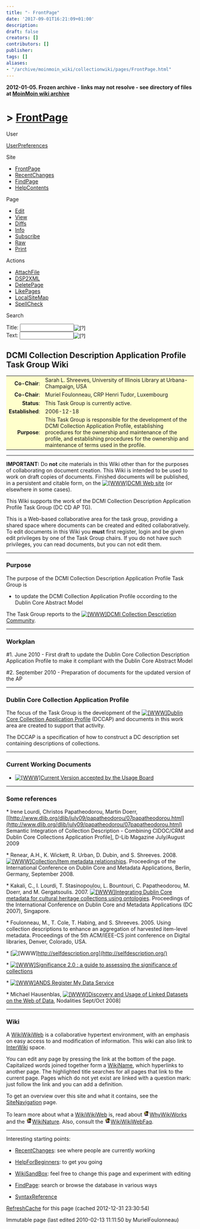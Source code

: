 ```yaml
---
title: "- FrontPage"
date: '2017-09-01T16:21:09+01:00'
description: 
draft: false
creators: []
contributors: []
publisher: 
tags: []
aliases:
- "/archive/moinmoin_wiki/collectionwiki/pages/FrontPage.html"
---
```


**2012-01-05. Frozen archive - links may not resolve - see directory of files at [MoinMoin wiki archive](/moinmoin-wiki-archive/)**

# > [FrontPage](http://dublincore.org/collectionwiki/FrontPage?action=fullsearch&value=FrontPage&literal=1&case=1&context=40 "Click here to do a full-text search for this title")

User

 [UserPreferences](http://dublincore.org/collectionwiki/UserPreferences)
  

Site

- [FrontPage](http://dublincore.org/collectionwiki/FrontPage)
- [RecentChanges](http://dublincore.org/collectionwiki/RecentChanges)
- [FindPage](http://dublincore.org/collectionwiki/FindPage)
- [HelpContents](http://dublincore.org/collectionwiki/HelpContents)

Page

- [Edit](http://dublincore.org/collectionwiki/FrontPage?action=edit "Edit")
- [View](http://dublincore.org/collectionwiki/FrontPage "View")
- [Diffs](http://dublincore.org/collectionwiki/FrontPage?action=diff "Diffs")
- [Info](http://dublincore.org/collectionwiki/FrontPage?action=info "Info")
- [Subscribe](http://dublincore.org/collectionwiki/FrontPage?action=subscribe "Subscribe")
- [Raw](http://dublincore.org/collectionwiki/FrontPage?action=raw "Raw")
- [Print](http://dublincore.org/collectionwiki/FrontPage?action=print "Print")

Actions

- [AttachFile](http://dublincore.org/collectionwiki/FrontPage?action=AttachFile)
- [DSP2XML](http://dublincore.org/collectionwiki/FrontPage?action=DSP2XML)
- [DeletePage](http://dublincore.org/collectionwiki/FrontPage?action=DeletePage)
- [LikePages](http://dublincore.org/collectionwiki/FrontPage?action=LikePages)
- [LocalSiteMap](http://dublincore.org/collectionwiki/FrontPage?action=LocalSiteMap)
- [SpellCheck](http://dublincore.org/collectionwiki/FrontPage?action=SpellCheck)

Search

<form method="POST" action="/collectionwiki/FrontPage">
<p>
<input name="action" value="inlinesearch" type="hidden">
<input name="context" value="40" type="hidden">
Title: <input name="text_title" size="15" maxlength="50" type="text"><input src="FrontPage_files/moin-search.png" name="button_title" alt="[?]" type="image"><br>Text: <input name="text_full" size="15" maxlength="50" type="text"><input src="FrontPage_files/moin-search.png" name="button_full" alt="[?]" type="image">
</p>
</form>

## DCMI Collection Description Application Profile Task Group Wiki

<table bgcolor="#ffffcc" width="100%">
  <tbody>
    <tr>
      <td align="right">
        <strong>Co-Chair</strong>: </td>
      <td>
        Sarah L. Shreeves, University of Illinois Library at Urbana-Champaign, USA </td>
    </tr>
    <tr>
      <td align="right">
        <strong>Co-Chair</strong>: </td>
      <td>
        Muriel Foulonneau, CRP Henri Tudor, Luxembourg </td>
    </tr>
    <tr>
      <td align="right">
        <strong>Status</strong>: </td>
      <td>
        This Task Group is currently active.</td>
    </tr>
    <tr>
      <td align="right">
        <strong>Established</strong>: </td>
      <td>
        2006-12-18</td>
    </tr>
    <tr>
      <td align="right">
        <strong>Purpose</strong>: </td>
      <td>
        This Task Group is responsible for the development of the DCMI 
        Collection Application Profile, establishing procedures for the 
        ownership and maintenance of the profile, and establishing procedures 
        for the ownership and maintenance of terms used in the profile. </td>
    </tr>
  </tbody>
</table>


* * *

**IMPORTANT:** Do **not** cite materials in this Wiki other than for the purposes of collaborating on document creation. This Wiki is intended to be used to work on draft copies of documents. Finished documents will be published, in a persistent and citable form, on the [<img src="FrontPage_files/moin-www.png" alt="[WWW]" height="11" width="11">DCMI Web site](http://dublincore.org/) (or elsewhere in some cases).

This Wiki supports the work of the DCMI Collection Description Application Profile Task Group (DC CD AP TG).

This is a Web-based collaborative area for the task group, providing a shared space where documents can be created and edited collaboratively. To edit documents in this Wiki you **must** first register, login and be given edit privileges by one of the Task Group chairs. If you do not have such privileges, you can read documents, but you can not edit them.

* * *

### Purpose

The purpose of the DCMI Collection Description Application Profile Task Group is

- to update the DCMI Collection Application Profile occording to the Dublin Core Abstract Model

The Task Group reports to the [<img src="FrontPage_files/moin-www.png" alt="[WWW]" height="11" width="11">DCMI Collection Description Community](http://dublincore.org/groups/collections/).

* * *

### Workplan

#1. June 2010 - First draft to update the Dublin Core Collection Description Application Profile to make it compliant with the Dublin Core Abstract Model

#2. September 2010 - Preparation of documents for the updated version of the AP

* * *

### Dublin Core Collection Application Profile

The focus of the Task Group is the development of the [<img src="FrontPage_files/moin-www.png" alt="[WWW]" height="11" width="11">Dublin Core Collection Application Profile](http://dublincore.org/groups/collections/collection-application-profile/) (DCCAP) and documents in this work area are created to support that activity.

The DCCAP is a specification of how to construct a DC description set containing descriptions of collections.

* * *

### Current Working Documents

- [<img src="FrontPage_files/moin-www.png" alt="[WWW]" height="11" width="11">Current Version accepted by the Usage Board](http://dublincore.org/groups/collections/collection-application-profile/)

* * *

### Some references

\* Irene Lourdi, Christos Papatheodorou, Martin Doerr, [[http://www.dlib.org/dlib/july09/papatheodorou/07papatheodorou.html](http://www.dlib.org/dlib/july09/papatheodorou/07papatheodorou.html) Semantic Integration of Collection Description - Combining CIDOC/CRM and Dublin Core Collections Application Profile], D-Lib Magazine July/August 2009

\* Renear, A.H., K. Wickett, R. Urban, D. Dubin, and S. Shreeves. 2008. [<img src="FrontPage_files/moin-www.png" alt="[WWW]" height="11" width="11">Collection/Item metadata relationships](http://dc2008.de/wp-content/uploads/2008/09/dcmi08renearfinal.pdf). Proceedings of the International Conference on Dublin Core and Metadata Applications, Berlin, Germany, September 2008.

\* Kakali, C., I. Lourdi, T. Stasinopoulou, L. Bountouri, C. Papatheodorou, M. Doerr, and M. Gergatsoulis. 2007. [<img src="FrontPage_files/moin-www.png" alt="[WWW]" height="11" width="11">Integrating Dublin Core metadata for cultural heritage collections using ontologies](http://dcpapers.dublincore.org/ojs/pubs/article/viewFile/871/867). Proceedings of the International Conference on Dublin Core and Metadata Applications (DC 2007), Singapore.

\* Foulonneau, M., T. Cole, T. Habing, and S. Shreeves. 2005. Using collection descriptions to enhance an aggregation of harvested item-level metadata. Proceedings of the 5th ACM/IEEE-CS joint conference on Digital libraries, Denver, Colorado, USA.

\* [<img src="FrontPage_files/moin-www.png" alt="[WWW]" height="11" width="11">http://selfdescription.org](http://selfdescription.org/)

\* [<img src="FrontPage_files/moin-www.png" alt="[WWW]" height="11" width="11">Significance 2.0 : a guide to assessing the significance of collections](http://significance.collectionscouncil.com.au/)

\* [<img src="FrontPage_files/moin-www.png" alt="[WWW]" height="11" width="11">ANDS Register My Data Service](http://ands.org.au/services/register-my-data.html)

\* Michael Hausenblas, [<img src="FrontPage_files/moin-www.png" alt="[WWW]" height="11" width="11">Discovery and Usage of Linked Datasets on the Web of Data](http://www.talis.com/nodalities/pdf/nodalities_issue4.pdf), Nodalities Sept/Oct 2008]

* * *

### Wiki

A [WikiWikiWeb](http://dublincore.org/collectionwiki/WikiWikiWeb) is a collaborative hypertext environment, with an emphasis on easy access to and modification of information. This wiki can also link to [InterWiki](http://dublincore.org/collectionwiki/InterWiki) space.

You can edit any page by pressing the link at the bottom of the page. Capitalized words joined together form a [WikiName](http://dublincore.org/collectionwiki/WikiName), which hyperlinks to another page. The highlighted title searches for all pages that link to the current page. Pages which do not yet exist are linked with a question mark: just follow the link and you can add a definition.

To get an overview over this site and what it contains, see the [SiteNavigation](http://dublincore.org/collectionwiki/SiteNavigation) page.

To learn more about what a [WikiWikiWeb](http://dublincore.org/collectionwiki/WikiWikiWeb) is, read about [<img src="FrontPage_files/moin-inter.png" alt="[MoinMoin]" height="16" width="16">WhyWikiWorks](http://moinmoin.wikiwikiweb.de/WhyWikiWorks "MoinMoin") and the [<img src="FrontPage_files/moin-inter.png" alt="[MoinMoin]" height="16" width="16">WikiNature](http://moinmoin.wikiwikiweb.de/WikiNature "MoinMoin"). Also, consult the [<img src="FrontPage_files/moin-inter.png" alt="[MoinMoin]" height="16" width="16">WikiWikiWebFaq](http://moinmoin.wikiwikiweb.de/WikiWikiWebFaq "MoinMoin").

* * *
 Interesting starting points: 
- [RecentChanges](http://dublincore.org/collectionwiki/RecentChanges): see where people are currently working

- [HelpForBeginners](http://dublincore.org/collectionwiki/HelpForBeginners): to get you going

- [WikiSandBox](http://dublincore.org/collectionwiki/WikiSandBox): feel free to change this page and experiment with editing

- [FindPage](http://dublincore.org/collectionwiki/FindPage): search or browse the database in various ways

- [SyntaxReference](http://dublincore.org/collectionwiki/SyntaxReference)

 [RefreshCache](http://dublincore.org/collectionwiki/FrontPage?action=refresh&arena=Page.py&key=FrontPage.text_html) for this page (cached 2012-12-31 23:30:54)  

Immutable page (last edited 2010-02-13 11:11:50 by MurielFoulonneau)

